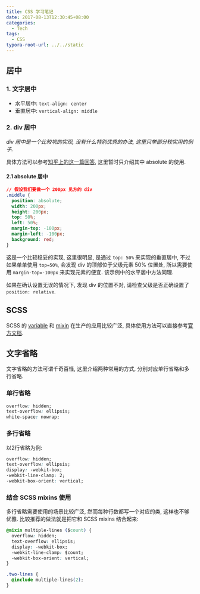```yaml
---
title: CSS 学习笔记
date: 2017-08-13T12:30:45+08:00
categories:
  - Tech
tags:
  - CSS
typora-root-url: ../../static
---
```


## 居中

### 1. 文字居中

- 水平居中: `text-align: center`
- 垂直居中: `vertical-align: middle`

### 2. div 居中

_div 居中是一个比较坑的实现, 没有什么特别优秀的办法, 这里只举部分较实用的例子._

具体方法可以参考[知乎上的这一篇回答](https://zhihu.com/question/20543196/answer/89218605), 这里暂时只介绍其中 absolute 的使用.

#### 2.1 absolute 居中

```css
// 假设我们要做一个 200px 见方的 div
.middle {
  position: absolute;
  width: 200px;
  height: 200px;
  top: 50%;
  left: 50%;
  margin-top: -100px; 
  margin-left: -100px;
  background: red;
}
```

这是一个比较稳妥的实现, 这里很明显, 是通过 `top: 50%` 来实现的垂直居中, 不过如果单单使用 `top=50%`, 会发现 div 的顶部位于父级元素 50% 位置处, 所以需要使用 `margin-top=-100px` 来实现元素的便宜. 该示例中的水平居中方法同理.

如果在确认设置无误的情况下, 发现 div 的位置不对, 请检查父级是否正确设置了 `position: relative`.

## SCSS

SCSS 的 [variable](https://sass-lang.com/guide#topic-2) 和 [mixin](https://sass-lang.com/guide#topic-6) 在生产的应用比较广泛, 具体使用方法可以直接参考[官方文档](https://sass-lang.com/guide).

## 文字省略

文字省略的方法可谓千奇百怪, 这里介绍两种常用的方式, 分别对应单行省略和多行省略.

### 单行省略

```css
overflow: hidden;
text-overflow: ellipsis;
white-space: nowrap;
```

### 多行省略

以2行省略为例:

```css
overflow: hidden;
text-overflow: ellipsis;
display: -webkit-box;
-webkit-line-clamp: 2;
-webkit-box-orient: vertical;
```

### 结合 SCSS mixins 使用

多行省略需要使用的场景比较广泛, 然而每种行数都写一个对应的类, 这样也不够优雅. 比较推荐的做法就是把它和 SCSS mixins 结合起来:

```css
@mixin multiple-lines ($count) {
  overflow: hidden;
  text-overflow: ellipsis;
  display: -webkit-box;
  -webkit-line-clamp: $count;
  -webkit-box-orient: vertical;
}

.two-lines {
  @include multiple-lines(2);
}
```
